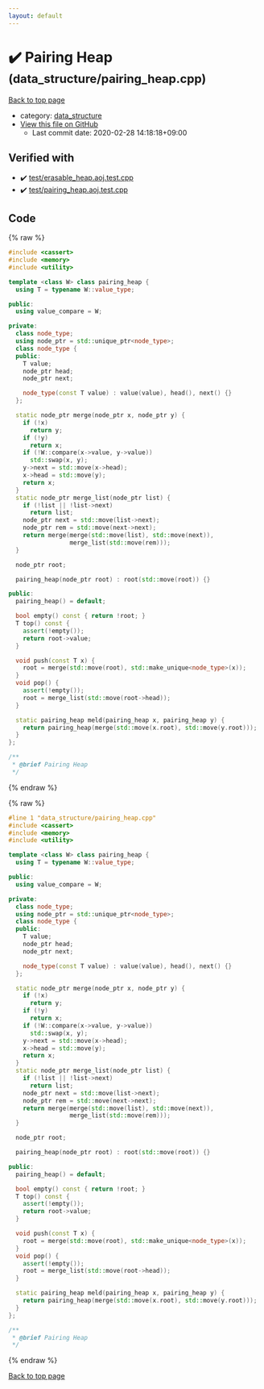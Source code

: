 ```yaml
---
layout: default
---
```


<!-- mathjax config similar to math.stackexchange -->
<script type="text/javascript" async
  src="https://cdnjs.cloudflare.com/ajax/libs/mathjax/2.7.5/MathJax.js?config=TeX-MML-AM_CHTML">
</script>
<script type="text/x-mathjax-config">
  MathJax.Hub.Config({
    TeX: { equationNumbers: { autoNumber: "AMS" }},
    tex2jax: {
      inlineMath: [ ['$','$'] ],
      processEscapes: true
    },
    "HTML-CSS": { matchFontHeight: false },
    displayAlign: "left",
    displayIndent: "2em"
  });
</script>

<script type="text/javascript" src="https://cdnjs.cloudflare.com/ajax/libs/jquery/3.4.1/jquery.min.js"></script>
<script src="https://cdn.jsdelivr.net/npm/jquery-balloon-js@1.1.2/jquery.balloon.min.js" integrity="sha256-ZEYs9VrgAeNuPvs15E39OsyOJaIkXEEt10fzxJ20+2I=" crossorigin="anonymous"></script>
<script type="text/javascript" src="../../assets/js/copy-button.js"></script>
<link rel="stylesheet" href="../../assets/css/copy-button.css" />


# :heavy_check_mark: Pairing Heap <small>(data_structure/pairing_heap.cpp)</small>

<a href="../../index.html">Back to top page</a>

* category: <a href="../../index.html#c8f6850ec2ec3fb32f203c1f4e3c2fd2">data_structure</a>
* <a href="{{ site.github.repository_url }}/blob/master/data_structure/pairing_heap.cpp">View this file on GitHub</a>
    - Last commit date: 2020-02-28 14:18:18+09:00




## Verified with

* :heavy_check_mark: <a href="../../verify/test/erasable_heap.aoj.test.cpp.html">test/erasable_heap.aoj.test.cpp</a>
* :heavy_check_mark: <a href="../../verify/test/pairing_heap.aoj.test.cpp.html">test/pairing_heap.aoj.test.cpp</a>


## Code

<a id="unbundled"></a>
{% raw %}
```cpp
#include <cassert>
#include <memory>
#include <utility>

template <class W> class pairing_heap {
  using T = typename W::value_type;

public:
  using value_compare = W;

private:
  class node_type;
  using node_ptr = std::unique_ptr<node_type>;
  class node_type {
  public:
    T value;
    node_ptr head;
    node_ptr next;

    node_type(const T value) : value(value), head(), next() {}
  };

  static node_ptr merge(node_ptr x, node_ptr y) {
    if (!x)
      return y;
    if (!y)
      return x;
    if (!W::compare(x->value, y->value))
      std::swap(x, y);
    y->next = std::move(x->head);
    x->head = std::move(y);
    return x;
  }
  static node_ptr merge_list(node_ptr list) {
    if (!list || !list->next)
      return list;
    node_ptr next = std::move(list->next);
    node_ptr rem = std::move(next->next);
    return merge(merge(std::move(list), std::move(next)),
                 merge_list(std::move(rem)));
  }

  node_ptr root;

  pairing_heap(node_ptr root) : root(std::move(root)) {}

public:
  pairing_heap() = default;

  bool empty() const { return !root; }
  T top() const {
    assert(!empty());
    return root->value;
  }

  void push(const T x) {
    root = merge(std::move(root), std::make_unique<node_type>(x));
  }
  void pop() {
    assert(!empty());
    root = merge_list(std::move(root->head));
  }

  static pairing_heap meld(pairing_heap x, pairing_heap y) {
    return pairing_heap(merge(std::move(x.root), std::move(y.root)));
  }
};

/**
 * @brief Pairing Heap
 */

```
{% endraw %}

<a id="bundled"></a>
{% raw %}
```cpp
#line 1 "data_structure/pairing_heap.cpp"
#include <cassert>
#include <memory>
#include <utility>

template <class W> class pairing_heap {
  using T = typename W::value_type;

public:
  using value_compare = W;

private:
  class node_type;
  using node_ptr = std::unique_ptr<node_type>;
  class node_type {
  public:
    T value;
    node_ptr head;
    node_ptr next;

    node_type(const T value) : value(value), head(), next() {}
  };

  static node_ptr merge(node_ptr x, node_ptr y) {
    if (!x)
      return y;
    if (!y)
      return x;
    if (!W::compare(x->value, y->value))
      std::swap(x, y);
    y->next = std::move(x->head);
    x->head = std::move(y);
    return x;
  }
  static node_ptr merge_list(node_ptr list) {
    if (!list || !list->next)
      return list;
    node_ptr next = std::move(list->next);
    node_ptr rem = std::move(next->next);
    return merge(merge(std::move(list), std::move(next)),
                 merge_list(std::move(rem)));
  }

  node_ptr root;

  pairing_heap(node_ptr root) : root(std::move(root)) {}

public:
  pairing_heap() = default;

  bool empty() const { return !root; }
  T top() const {
    assert(!empty());
    return root->value;
  }

  void push(const T x) {
    root = merge(std::move(root), std::make_unique<node_type>(x));
  }
  void pop() {
    assert(!empty());
    root = merge_list(std::move(root->head));
  }

  static pairing_heap meld(pairing_heap x, pairing_heap y) {
    return pairing_heap(merge(std::move(x.root), std::move(y.root)));
  }
};

/**
 * @brief Pairing Heap
 */

```
{% endraw %}

<a href="../../index.html">Back to top page</a>

